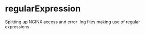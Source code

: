 # regularExpression
Splitting up NGINX access and error .log files making use of regular expressions

